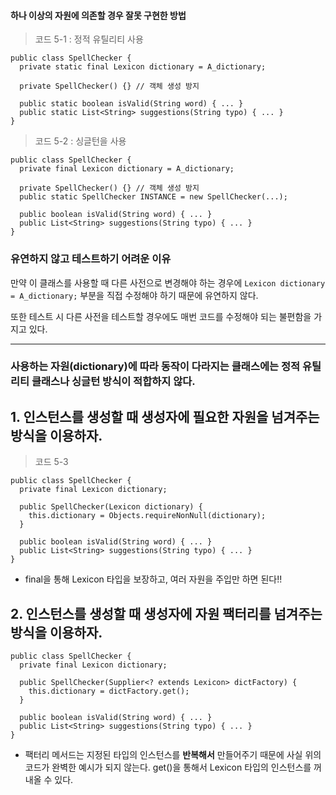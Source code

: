 #### 하나 이상의 자원에 의존할 경우 잘못 구현한 방법

> 코드 5-1 : 정적 유틸리티 사용

```
public class SpellChecker {
  private static final Lexicon dictionary = A_dictionary;

  private SpellChecker() {} // 객체 생성 방지

  public static boolean isValid(String word) { ... }
  public static List<String> suggestions(String typo) { ... }
}
```

> 코드 5-2 : 싱글턴을 사용

```
public class SpellChecker {
  private final Lexicon dictionary = A_dictionary;

  private SpellChecker() {} // 객체 생성 방지
  public static SpellChecker INSTANCE = new SpellChecker(...);

  public boolean isValid(String word) { ... }
  public List<String> suggestions(String typo) { ... }
}
```

### **유연하지 않고 테스트하기 어려운 이유**

만약 이 클래스를 사용할 때 다른 사전으로 변경해야 하는 경우에 `Lexicon dictionary = A_dictionary;` 부분을 직접 수정해야 하기 때문에 유연하지 않다.

또한 테스트 시 다른 사전을 테스트할 경우에도 매번 코드를 수정해야 되는 불편함을 가지고 있다.

---

### 사용하는 자원(dictionary)에 따라 동작이 다라지는 클래스에는 정적 유틸리티 클래스나 싱글턴 방식이 적합하지 않다.

## 1. 인스턴스를 생성할 때 생성자에 필요한 자원을 넘겨주는 방식을 이용하자.

> 코드 5-3

```
public class SpellChecker {
  private final Lexicon dictionary;

  public SpellChecker(Lexicon dictionary) {
    this.dictionary = Objects.requireNonNull(dictionary);
  }

  public boolean isValid(String word) { ... }
  public List<String> suggestions(String typo) { ... }
}
```

- final을 통해 Lexicon 타입을 보장하고, 여러 자원을 주입만 하면 된다!!

## 2. 인스턴스를 생성할 때 생성자에 자원 팩터리를 넘겨주는 방식을 이용하자.

```
public class SpellChecker {
  private final Lexicon dictionary;

  public SpellChecker(Supplier<? extends Lexicon> dictFactory) {
    this.dictionary = dictFactory.get();
  }

  public boolean isValid(String word) { ... }
  public List<String> suggestions(String typo) { ... }
}
```

- 팩터리 메서드는 지정된 타입의 인스턴스를 **반복해서** 만들어주기 때문에 사실 위의 코드가 완벽한 예시가 되지 않는다. get()을 통해서 Lexicon 타입의 인스턴스를 꺼내올 수 있다.
